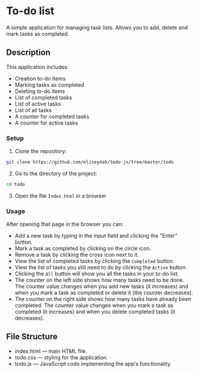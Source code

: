 # To-do list

A simple application for managing task lists. Allows you to add, delete and mark tasks as completed.

  ## Description 
    
  This application includes: 

- Creation to-do items
- Marking tasks as completed
- Deleting to-do items
- List of completed tasks
- List of active tasks
- List of all tasks
- A counter for completed tasks 
- A counter for active tasks

### Setup 
1. Clone the repository:
```bash 
git clone https://github.com/eliseydah/todo-js/tree/master/todo
```
2. Go to the directory of the project: 
```bash
cd todo
```
3. Open the file `Index.html` in a browser 

### Usage
After opening that page in the browser you can: 
- Add a new task by typing in the input field and clicking the "Enter" button.
- Mark a task as completed by clicking on the circle icon.
- Remove a task by clicking the cross icon next to it.
- View the list of completed tasks by clicking the `Completed` button.
- View the list of tasks you still need to do by clicking the `Active` button.
- Clicking the `All` button will show you all the tasks in your to-do list.
- The counter on the left side shows how many tasks need to be done. The counter value changes when you add new tasks (it increases) and when you mark a task as completed or delete it (the counter decreases).
- The counter on the right side shows how many tasks have already been completed. The counter value changes when you mark a task as completed (it increases) and when you delete completed tasks (it decreases).

## File Structure 
- index.html — main HTML file.
- todo.css — styling for the application.
- todo.js — JavaScript code implementing the app's functionality.


